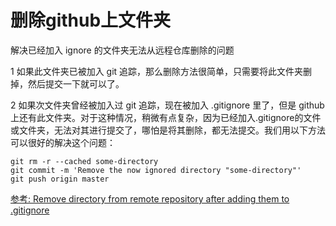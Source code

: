 # 删除github上文件夹

 解决已经加入 ignore 的文件夹无法从远程仓库删除的问题


1 如果此文件夹已被加入 git 追踪，那么删除方法很简单，只需要将此文件夹删掉，然后提交一下就可以了。

2 如果次文件夹曾经被加入过 git 追踪，现在被加入 .gitignore 里了，但是 github 上还有此文件夹。对于这种情况，稍微有点复杂，因为已经加入.gitignore的文件或文件夹，无法对其进行提交了，哪怕是将其删除，都无法提交。我们用以下方法可以很好的解决这个问题：

```git
git rm -r --cached some-directory
git commit -m 'Remove the now ignored directory "some-directory"'
git push origin master
```

[参考: Remove directory from remote repository after adding them to .gitignore](http://stackoverflow.com/questions/7927230/remove-directory-from-remote-repository-after-adding-them-to-gitignore)